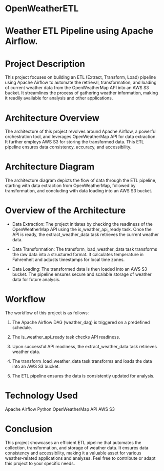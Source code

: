 # OpenWeatherETL

# Weather ETL Pipeline using Apache Airflow.

# Project Description
This project focuses on building an ETL (Extract, Transform, Load) pipeline using Apache Airflow to automate the retrieval, transformation, and loading of current weather data from the OpenWeatherMap API into an AWS S3 bucket. It streamlines the process of gathering weather information, making it readily available for analysis and other applications.

# Architecture Overview
The architecture of this project revolves around Apache Airflow, a powerful orchestration tool, and leverages OpenWeatherMap API for data extraction. It further employs AWS S3 for storing the transformed data. This ETL pipeline ensures data consistency, accuracy, and accessibility.

# Architecture Diagram

The architecture diagram depicts the flow of data through the ETL pipeline, starting with data extraction from OpenWeatherMap, followed by transformation, and concluding with data loading into an AWS S3 bucket.

# Overview of the Architecture

- Data Extraction: The project initiates by checking the readiness of the OpenWeatherMap API using the is_weather_api_ready task. Once the API is ready, the extract_weather_data task retrieves the current weather data.

- Data Transformation: The transform_load_weather_data task transforms the raw data into a structured format. It calculates temperature in Fahrenheit and adjusts timestamps for local time zones.

- Data Loading: The transformed data is then loaded into an AWS S3 bucket. The pipeline ensures secure and scalable storage of weather data for future analysis.

# Workflow
The workflow of this project is as follows:

1. The Apache Airflow DAG (weather_dag) is triggered on a predefined schedule.

2. The is_weather_api_ready task checks API readiness.

3. Upon successful API readiness, the extract_weather_data task retrieves weather data.

4. The transform_load_weather_data task transforms and loads the data into an AWS S3 bucket.

5. The ETL pipeline ensures the data is consistently updated for analysis.

# Technology Used
Apache Airflow
Python
OpenWeatherMap API
AWS S3

# Conclusion
This project showcases an efficient ETL pipeline that automates the collection, transformation, and storage of weather data. It ensures data consistency and accessibility, making it a valuable asset for various weather-related applications and analyses. Feel free to contribute or adapt this project to your specific needs.
